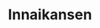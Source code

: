 --- 
title: "Innaikansen"
publishdate: "2019-5-14T16:48:46+02:00"
src: "https://365manga.net/manga/innaikansen"
image: "https://data.365manga.net/images/thumbnails/19343-innaikansen.jpg"
description: "Summary from Fantasyshrine: Chapter 1-3) A brilliant surgeon originally from a university hospital, Sawamura Iori, and a married physician, Yagi Tomoya are having an infamous affair!! They conduct their taboo affair in a hospital room where a comatose boy has been lying for the past 5 years. One night, Tomoya was rushed to the ER due to a car accident... Is it really an accident or a suicide attempt…? Can…"
---